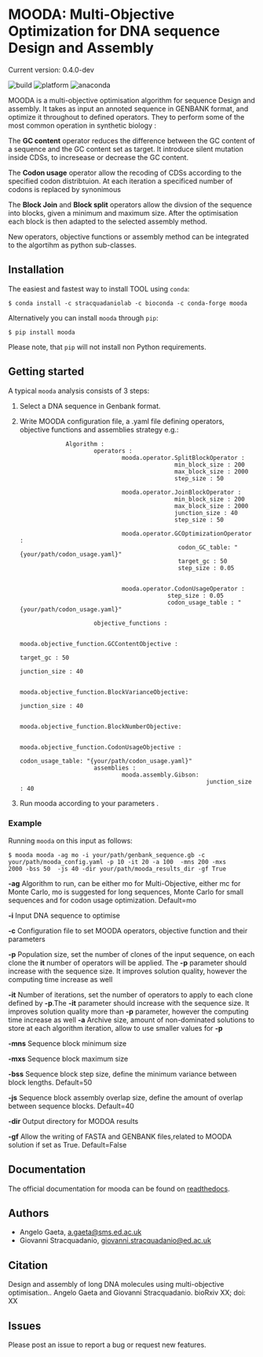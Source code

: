 # MOODA: Multi-Objective Optimization for DNA sequence Design and Assembly

Current version: 0.4.0-dev

![build](https://circleci.com/gh/stracquadaniolab/baghera/tree/master.svg?style=svg)
![platform](https://anaconda.org/stracquadaniolab/baghera/badges/platforms.svg)
![anaconda](https://anaconda.org/stracquadaniolab/baghera/badges/version.svg)

MOODA is a multi-objective optimisation algorithm for sequence Design and assembly. 
It takes as input an annoted sequence in GENBANK format, and optimize it throughout to defined operators. They to perform some of the most common operation in synthetic biology : 

The **GC content** operator reduces the difference between the GC content of a sequence and the GC content set as target. 
It introduce silent mutation inside CDSs, to incresease or decrease the GC content.

The **Codon usage** operator allow the recoding of CDSs according to the specified codon distribtuion. At each iteration a specificed number of codons is replaced by synonimous

The **Block Join** and **Block split** operators allow the divsion of the sequence into blocks, given a minimum and maximum size. After the optimisation each block is then adapted to the selected assembly method.

New operators, objective functions or assembly method can be integrated to the algortihm as python sub-classes.


## Installation

The easiest and fastest way to install TOOL using `conda`:

    $ conda install -c stracquadaniolab -c bioconda -c conda-forge mooda

Alternatively you can install `mooda` through `pip`:

    $ pip install mooda

Please note, that `pip` will not install non Python requirements.

## Getting started

A typical `mooda` analysis consists of 3 steps:

1. Select a DNA sequence in Genbank format.
2. Write MOODA configuration file, a .yaml file defining operators, objective functions and assemblies strategy e.g.:


                    Algorithm :
                            operators :
                                    mooda.operator.SplitBlockOperator :
                                                   min_block_size : 200
                                                   max_block_size : 2000
                                                   step_size : 50

                                    mooda.operator.JoinBlockOperator :
                                                   min_block_size : 200
                                                   max_block_size : 2000
                                                   junction_size : 40
                                                   step_size : 50

                                    mooda.operator.GCOptimizationOperator :
                                                    codon_GC_table: "{your/path/codon_usage.yaml}"
                                                    target_gc : 50
                                                    step_size : 0.05


                                    mooda.operator.CodonUsageOperator :
                                                 step_size : 0.05
                                                 codon_usage_table : "{your/path/codon_usage.yaml}"

                            objective_functions :

                                    mooda.objective_function.GCContentObjective :
                                                                        target_gc : 50
                                                                        junction_size : 40
                                          
                                    mooda.objective_function.BlockVarianceObjective:
                                                                        junction_size : 40
                                                                        
                                    mooda.objective_function.BlockNumberObjective:

                                    mooda.objective_function.CodonUsageObjective :
                                                                        codon_usage_table: "{your/path/codon_usage.yaml}"
                            assemblies :
                                    mooda.assembly.Gibson:
                                                            junction_size : 40


3. Run mooda according to your parameters .

### Example

Running `mooda` on this input as follows:

    $ mooda mooda -ag mo -i your/path/genbank_sequence.gb -c your/path/mooda_config.yaml -p 10 -it 20 -a 100  -mns 200 -mxs        2000 -bss 50  -js 40 -dir your/path/mooda_results_dir -gf True 

**-ag** Algorithm to run, can be either mo for Multi-Objective, either mc for Monte Carlo, mo is suggested for long sequences,
Monte Carlo for small sequences and for codon usage optimization. Default=mo

**-i** Input DNA sequence to optimise

**-c** Configuration file to set MOODA operators, objective function and their parameters

**-p** Population size, set the number of clones of the input sequence, on each clone the **it** number of operators will be applied. The **-p** parameter should increase with the sequence size. It improves solution quality, however the computing time increase as well 

**-it** Number of iterations, set the number of operators to apply to each clone defined by **-p**.The **-it** parameter should increase with the sequence size. It improves solution quality more than **-p** parameter, however the computing time increase as well 
**-a** Archive size, amount of non-dominated solutions to store at each algorithm iteration, allow to use smaller values for **-p**

**-mns** Sequence block minimum size

**-mxs** Sequence block maximum size

**-bss** Sequence block step size, define the minimum variance between block lengths. Default=50

**-js** Sequence block assembly overlap size, define the amount of overlap between sequence blocks. Default=40

**-dir** Output directory for MODOA results

**-gf** Allow the writing of FASTA and GENBANK files,related to MOODA solution if set as True. Default=False


## Documentation
The official documentation for mooda can be found on [readthedocs](https://mooda.readthedocs.io/).

## Authors

- Angelo Gaeta, a.gaeta@sms.ed.ac.uk
- Giovanni Stracquadanio, giovanni.stracquadanio@ed.ac.uk

## Citation

Design and assembly of long DNA molecules using multi-objective optimisation..
Angelo Gaeta and  Giovanni Stracquadanio.
bioRxiv XX; doi: XX

## Issues

Please post an issue to report a bug or request new features.
